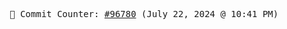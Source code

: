 <p align="center">
    <samp>
        📮 Commit Counter: <a href="https://github.com/Javascript-void0/Javascript-void0/commits/main">#96780</a> (July 22, 2024 @ 10:41 PM)
    </samp>
</p>